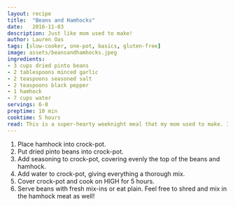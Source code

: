 ```yaml
---
layout: recipe
title:  "Beans and Hamhocks"
date:   2016-11-03
description: Just like mom used to make!
author: Lauren Oas
tags: [slow-cooker, one-pot, basics, gluten-free]
image: assets/beansandhamhocks.jpeg
ingredients:
- 3 cups dried pinto beans
- 2 tablespoons minced garlic
- 2 teaspoons seasoned salt
- 2 teaspoons black pepper
- 1 hamhock
- 7 cups water
servings: 6-8
preptime: 10 min
cooktime: 5 hours
read: This is a super-hearty weeknight meal that my mom used to make. I usually just let the hamhocks cook into the beans, and take them out whole when the beans are done. I like these best when served with fresh mix-ins such as diced tomatoes, shredded cheddar cheese, diced onions, and fresh cilantro. **This recipe is marked gluten-free, but please be sure to check your ingredients that they are marked "gluten-free" before you serve to anybody with dietary restrictions.
---
```

1. Place hamhock into crock-pot.
2. Put dried pinto beans into crock-pot.
3. Add seasoning to crock-pot, covering evenly the top of the beans and hamhock.
4. Add water to crock-pot, giving everything a thorough mix.
5. Cover crock-pot and cook on HIGH for 5 hours.
6. Serve beans with fresh mix-ins or eat plain. Feel free to shred and mix in the hamhock meat as well!